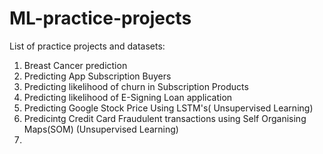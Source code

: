 # ML-practice-projects

List of practice projects and datasets:

1) Breast Cancer prediction
2) Predicting App Subscription Buyers
3) Predicting likelihood of churn in Subscription Products
4) Predicting likelihood of E-Signing Loan application
5) Predicting Google Stock Price Using LSTM's( Unsupervised Learning)
6) Predicintg Credit Card Fraudulent transactions using Self Organising Maps(SOM) (Unsupervised Learning)
7) 
